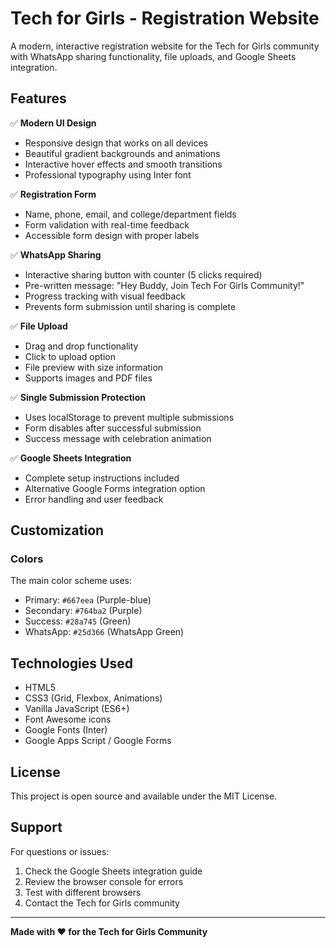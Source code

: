 # Tech for Girls - Registration Website

A modern, interactive registration website for the Tech for Girls community with WhatsApp sharing functionality, file uploads, and Google Sheets integration.

## Features

✅ **Modern UI Design**
- Responsive design that works on all devices
- Beautiful gradient backgrounds and animations
- Interactive hover effects and smooth transitions
- Professional typography using Inter font

✅ **Registration Form**
- Name, phone, email, and college/department fields
- Form validation with real-time feedback
- Accessible form design with proper labels

✅ **WhatsApp Sharing**
- Interactive sharing button with counter (5 clicks required)
- Pre-written message: "Hey Buddy, Join Tech For Girls Community!"
- Progress tracking with visual feedback
- Prevents form submission until sharing is complete

✅ **File Upload**
- Drag and drop functionality
- Click to upload option
- File preview with size information
- Supports images and PDF files

✅ **Single Submission Protection**
- Uses localStorage to prevent multiple submissions
- Form disables after successful submission
- Success message with celebration animation

✅ **Google Sheets Integration**
- Complete setup instructions included
- Alternative Google Forms integration option
- Error handling and user feedback



## Customization

### Colors
The main color scheme uses:
- Primary: `#667eea` (Purple-blue)
- Secondary: `#764ba2` (Purple)
- Success: `#28a745` (Green)
- WhatsApp: `#25d366` (WhatsApp Green)



## Technologies Used
- HTML5
- CSS3 (Grid, Flexbox, Animations)
- Vanilla JavaScript (ES6+)
- Font Awesome icons
- Google Fonts (Inter)
- Google Apps Script / Google Forms



## License
This project is open source and available under the MIT License.

## Support
For questions or issues:
1. Check the Google Sheets integration guide
2. Review the browser console for errors
3. Test with different browsers
4. Contact the Tech for Girls community

---

**Made with ❤️ for the Tech for Girls Community**
